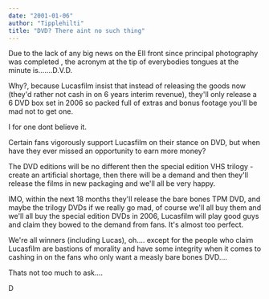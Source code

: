 ```yaml
---
date: "2001-01-06"
author: "Tipplehilti"
title: "DVD? There aint no such thing"
---
```


Due to the lack of any big news on the EII front since principal photography was completed , the acronym at the tip of everybodies tongues at the minute is.......D.V.D.

Why?, because Lucasfilm insist that instead of releasing the goods now (they'd rather not cash in on 6 years interim revenue), they'll only release a 6 DVD box set in 2006 so packed full of extras and bonus footage you'll be mad not to get one.

I for one dont believe it.

Certain fans vigorously support Lucasfilm on their stance on DVD, but when have they ever missed an opportunity to earn more money?

The DVD editions will be no different then the special edition VHS trilogy - create an artificial shortage, then there will be a demand and then they'll release the films in new packaging and we'll all be very happy.

IMO, within the next 18 months they'll release the bare bones TPM DVD, and maybe the trilogy DVDs if we really go mad, of course we'll all buy them and we'll all buy the special edition DVDs in 2006, Lucasfilm will play good guys and claim they bowed to the demand from fans. It's almost too perfect.

We're all winners (including Lucas), oh.... except for the people who claim Lucasfilm are bastions of morality and have some integrity when it comes to cashing in on the fans who only want a measly bare bones DVD....

Thats not too much to ask....

D
